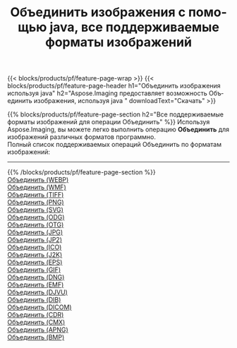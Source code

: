 ﻿---
title: Объединить изображения с помощью java, все поддерживаемые форматы изображений 
weight: 3920
url: /ru/java/merge 
lang: ru
langdirlevel: 2
locales: zh-hans,ja,it,ru,de,es,fr,nl,id,lt,pl,pt,vi,tr,ko,zh-hant,ar,hi,th,sv,cs,uk,he
description: Используя Aspose.Imaging, вы можете легко Объединить изображения используя java
---

{{< blocks/products/pf/feature-page-wrap >}}
{{< blocks/products/pf/feature-page-header h1="Объединить изображения используя java" h2="Aspose.Imaging предоставляет возможность Объединить изображения, используя java " downloadText="Скачать" >}}


{{% blocks/products/pf/feature-page-section  h2="Все поддерживаемые форматы изображений для операции Объединить" %}}
Используя Aspose.Imaging, вы можете легко выполнить операцию **Объединить** для изображений различных форматов программно.
<br/>
Полный список поддерживаемых операций Объединить по форматам изображений:
<hr/>
{{% /blocks/products/pf/feature-page-section %}}
<div class="container-fluid productfamilypage bg-gray">
    <div class="convertypes bg-gray agp-content section">
        <div class="container">
		<div class="row other-converters">
		    <div class='col-md-2 other-converter remove-lp remove-rp'><a href="/imaging/ru/java/merge/webp" >Объединить (WEBP)</a></div><div class='col-md-2 other-converter remove-lp remove-rp'><a href="/imaging/ru/java/merge/wmf" >Объединить (WMF)</a></div><div class='col-md-2 other-converter remove-lp remove-rp'><a href="/imaging/ru/java/merge/tiff" >Объединить (TIFF)</a></div><div class='col-md-2 other-converter remove-lp remove-rp'><a href="/imaging/ru/java/merge/png" >Объединить (PNG)</a></div><div class='col-md-2 other-converter remove-lp remove-rp'><a href="/imaging/ru/java/merge/svg" >Объединить (SVG)</a></div><div class='col-md-2 other-converter remove-lp remove-rp'><a href="/imaging/ru/java/merge/odg" >Объединить (ODG)</a></div><div class='col-md-2 other-converter remove-lp remove-rp'><a href="/imaging/ru/java/merge/otg" >Объединить (OTG)</a></div><div class='col-md-2 other-converter remove-lp remove-rp'><a href="/imaging/ru/java/merge/jpg" >Объединить (JPG)</a></div><div class='col-md-2 other-converter remove-lp remove-rp'><a href="/imaging/ru/java/merge/jp2" >Объединить (JP2)</a></div><div class='col-md-2 other-converter remove-lp remove-rp'><a href="/imaging/ru/java/merge/ico" >Объединить (ICO)</a></div><div class='col-md-2 other-converter remove-lp remove-rp'><a href="/imaging/ru/java/merge/j2k" >Объединить (J2K)</a></div><div class='col-md-2 other-converter remove-lp remove-rp'><a href="/imaging/ru/java/merge/eps" >Объединить (EPS)</a></div><div class='col-md-2 other-converter remove-lp remove-rp'><a href="/imaging/ru/java/merge/gif" >Объединить (GIF)</a></div><div class='col-md-2 other-converter remove-lp remove-rp'><a href="/imaging/ru/java/merge/dng" >Объединить (DNG)</a></div><div class='col-md-2 other-converter remove-lp remove-rp'><a href="/imaging/ru/java/merge/emf" >Объединить (EMF)</a></div><div class='col-md-2 other-converter remove-lp remove-rp'><a href="/imaging/ru/java/merge/djvu" >Объединить (DJVU)</a></div><div class='col-md-2 other-converter remove-lp remove-rp'><a href="/imaging/ru/java/merge/dib" >Объединить (DIB)</a></div><div class='col-md-2 other-converter remove-lp remove-rp'><a href="/imaging/ru/java/merge/dicom" >Объединить (DICOM)</a></div><div class='col-md-2 other-converter remove-lp remove-rp'><a href="/imaging/ru/java/merge/cdr" >Объединить (CDR)</a></div><div class='col-md-2 other-converter remove-lp remove-rp'><a href="/imaging/ru/java/merge/cmx" >Объединить (CMX)</a></div><div class='col-md-2 other-converter remove-lp remove-rp'><a href="/imaging/ru/java/merge/apng" >Объединить (APNG)</a></div><div class='col-md-2 other-converter remove-lp remove-rp'><a href="/imaging/ru/java/merge/bmp" >Объединить (BMP)</a></div>
                </div>
        </div>
    </div>
</div>
<br/>
